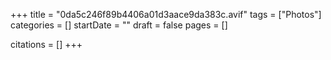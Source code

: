 +++
title = "0da5c246f89b4406a01d3aace9da383c.avif"
tags = ["Photos"]
categories = []
startDate = ""
draft = false
pages = []

citations = []
+++
